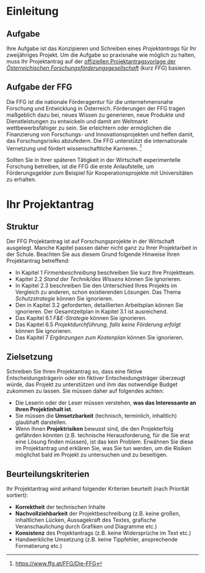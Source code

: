 # Einleitung

## Aufgabe

Ihre Aufgabe ist das Konzipieren und Schreiben eines *Projektantrags* für Ihr zweijähriges Projekt. Um die Aufgabe so praxisnahe wie möglich zu halten, muss Ihr Projektantrag auf der [offiziellen Projektantragsvorlage der *Österreichischen Forschungsförderungsgesellschaft*](https://www.ffg.at/sites/default/files/downloads/BP_Projektbeschreibung_MUSTER_2018_1.pdf) (kurz *FFG*) basieren.

## Aufgabe der FFG

Die FFG ist die nationale Förderagentur für die unternehmensnahe Forschung und Entwicklung in Österreich. Förderungen der FFG tragen maßgeblich dazu bei, neues Wissen zu generieren, neue Produkte und Dienstleistungen zu entwickeln und damit am Weltmarkt wettbewerbsfähiger zu sein. Sie erleichtern oder ermöglichen die Finanzierung von Forschungs- und Innovationsprojekten und helfen damit, das Forschungsrisiko abzufedern. Die FFG unterstützt die internationale Vernetzung und fördert wissenschaftliche Karrieren. [^1]

Sollten Sie in Ihrer späteren Tätigkeit in der Wirtschaft experimentelle Forschung betreiben, ist die FFG die erste Anlaufstelle, um Förderungsgelder zum Beispiel für Kooperationsprojekte mit Universitäten zu erhalten.

[^1]: https://www.ffg.at/FFG/Die-FFG

# Ihr Projektantrag

## Struktur

Der FFG Projektantrag ist auf Forschungsprojekte in der Wirtschaft ausgelegt. Manche Kapitel passen daher nicht ganz zu Ihrer Projektarbeit in der Schule. Beachten Sie aus diesem Grund folgende Hinweise Ihren Projektantrag betreffend:

* In Kapitel 1 *Firmenbeschreibung* beschreiben Sie kurz Ihre Projektteam.
* Kapitel 2.2 *Stand der Technik/des Wissens* können Sie ignorieren.
* In Kapitel 2.3 beschreiben Sie den Unterschied Ihres Projekts im Vergleich zu anderen, schon existierenden Lösungen. Das Thema *Schutzstrategie* können Sie ignorieren.
* Den in Kapitel 3.2 geforderten, detaillierten Arbeitsplan können Sie ignorieren. Der Gesamtzeitplan in Kapitel 3.1 ist ausreichend.
* Das Kapitel 6.1 *F&E-Strategie* können Sie ignorieren.
* Das Kapitel 6.5 *Projektdurchführung, falls keine Förderung erfolgt* können Sie ignorieren.
* Das Kapitel 7 *Ergänzungen zum Kostenplan* können Sie ignorieren.

## Zielsetzung

Schreiben Sie Ihren Projektantrag so, dass eine fiktive Entscheidungsträgerin oder ein fiktiver Entscheidungsträger überzeugt würde, das Projekt zu unterstützen und ihm das notwendige Budget zukommen zu lassen. Sie müssen daher auf folgendes achten:

* Die Leserin oder der Leser müssen verstehen, **was das Interessante an Ihren Projektinhalt ist**.
* Sie müssen die **Umsetzbarkeit** (technisch, terminlich, inhaltlich) glaubhaft darstellen.
* Wenn Ihnen **Projektrisiken** bewusst sind, die den Projekterfolg gefährden könnten (z.B. technische Herausforderung, für die Sie erst eine Lösung finden müssen), ist das kein Problem. Erwähnen Sie diese im Projektantrag und erklären Sie, was Sie tun werden, um die Risiken möglichst bald im Projekt zu untersuchen und zu beseitigen.

## Beurteilungskriterien

Ihr Projektantrag wird anhand folgender Kriterien beurteilt (nach Priorität sortiert):

* **Korrektheit** der technischen Inhalte
* **Nachvollziehbarkeit** der Projektbeschreibung (z.B. keine großen, inhaltlichen Lücken, Aussagekraft des Textes, grafische Veranschaulichung durch Grafiken und Diagramme etc.)
* **Konsistenz** des Projektantrags (z.B. keine Widersprüche im Text etc.)
* Handwerkliche Umsetzung (z.B. keine Tippfehler, ansprechende Formatierung etc.)
